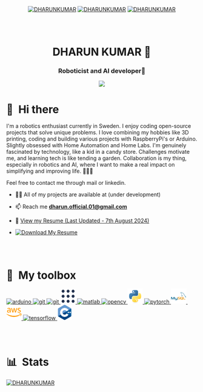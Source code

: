 
<p align="center">
  <a href="https://linkedin.com/in/dharun-kumar20" target="_blank"><img src="https://img.shields.io/badge/LinkedIn-dharunkumar-blue?style=for-the-badge&logo=linkedin" alt="DHARUNKUMAR" /></a>
  <a href="https://github.com/dharun235" target="_blank"><img src="https://img.shields.io/github/followers/Dharun235?logo=GitHub&style=for-the-badge" alt="DHARUNKUMAR" /></a>
  <a href="https://github.com/dharun235" target="_blank"><img src="https://img.shields.io/github/stars/Dharun235?logo=github&style=for-the-badge" alt="DHARUNKUMAR" /></a>
</p>

<br><br>
<h1 align="center">DHARUN KUMAR 🤖</h1>
<h3 align="center">Roboticist and AI developer🤖</h3>
<p align="center"> <img src="https://komarev.com/ghpvc/?username=Dharun235&label=Profile+views%20views&color=brightgreen&style=plastic" /> </p>

<!-- <p align="left"> <a href="https://github.com/ryo-ma/github-profile-trophy"><img src="https://github-profile-trophy.vercel.app/?username=akshetp" alt="akshetp" /></a> </p> -->


<!-- <p align="left"> <a href="https://twitter.com/akshet9" target="blank"><img src="https://img.shields.io/twitter/follow/akshet9?logo=twitter&style=for-the-badge" alt="akshet9" /></a> </p> -->
# 👋 &nbsp;Hi there

I'm a robotics enthusiast currently in Sweden. I enjoy coding open-source projects that solve unique problems. I love combining my hobbies like 3D printing, coding and building various projects with RaspberryPi's or Arduino. Slightly obsessed with Home Automation and Home Labs. I'm genuinely fascinated by technology, like a kid in a candy store. Challenges motivate me, and learning tech is like tending a garden. Collaboration is my thing, especially in robotics and AI, where I want to make a real impact on simplifying and improving life. 🌟🤖🌱

Feel free to contact me through mail or linkedin.

- 👨‍💻 All of my projects are available at (under development)

- 📫 Reach me **dharun.official.01@gmail.com**

- 📄 [View my Resume (Last Updated - 7th August 2024)](https://github.com/Dharun235/Dharun235/blob/main/Dharun%20resume.pdf)
- <a href="https://github.com/Dharun235/Dharun235/blob/main/Dharun%20resume.pdf" download>
  <img src="https://img.shields.io/badge/-Download%20My%20Resume-blue?style=flat-square&logo=pdf-reader&logoColor=white" alt="Download My Resume">
</a>
<br><br>

# 🧰 &nbsp;My toolbox
<p align="left"> <a href="https://www.arduino.cc/" target="_blank" rel="noreferrer"> <img src="https://cdn.worldvectorlogo.com/logos/arduino-1.svg" alt="arduino" width="40" height="40"/> </a> <a href="https://www.w3schools.com/cpp/" target="_blank" rel="noreferrer">  </a> <a href="https://git-scm.com/" target="_blank" rel="noreferrer"> <img src="https://www.vectorlogo.zone/logos/git-scm/git-scm-icon.svg" alt="git" width="40" height="40"/> </a> <a href="https://www.linux.org/" target="_blank" rel="noreferrer"> <img src="https://www.vectorlogo.zone/logos/git-scm/git-scm-icon.svg" alt="git" width="40" height="40"/> </a> <a href="https://www.ros.org/" target="_blank" rel="noreferrer"> <img src="https://github.com/devicons/devicon/blob/master/icons/ros/ros-original.svg" alt="ros" width="40" height="40"/> </a> <a href="https://www.mathworks.com/" target="_blank" rel="noreferrer"> <img src="https://upload.wikimedia.org/wikipedia/commons/2/21/Matlab_Logo.png" alt="matlab" width="40" height="40"/> </a> <a href="https://opencv.org/" target="_blank" rel="noreferrer"> <img src="https://www.vectorlogo.zone/logos/opencv/opencv-icon.svg" alt="opencv" width="40" height="40"/> </a> <a href="https://www.python.org" target="_blank" rel="noreferrer"> <img src="https://raw.githubusercontent.com/devicons/devicon/master/icons/python/python-original.svg" alt="python" width="40" height="40"/> </a> <a href="https://pytorch.org/" target="_blank" rel="noreferrer"> <img src="https://www.vectorlogo.zone/logos/pytorch/pytorch-icon.svg" alt="pytorch" width="40" height="40"/> </a> <a href="https://www.tensorflow.org" target="_blank" rel="noreferrer"> <img src="https://github.com/devicons/devicon/blob/master/icons/mysql/mysql-original-wordmark.svg" title="MySQL"  alt="MySQL" width="40" height="40"/>&nbsp;<img src="https://github.com/devicons/devicon/blob/master/icons/amazonwebservices/amazonwebservices-plain-wordmark.svg" title="AWS" alt="AWS" width="40" height="40"/>&nbsp;<img src="https://www.vectorlogo.zone/logos/tensorflow/tensorflow-icon.svg" alt="tensorflow" width="40" height="40"/> </a> <a href="https://unity.com/" target="_blank" rel="noreferrer"> <img src="https://github.com/devicons/devicon/blob/master/icons/cplusplus/cplusplus-original.svg" alt="c++" width="40" height="40"/> </a> </p>

 <!-- <p align="center"><img align="center" src="https://github-readme-stats.vercel.app/api/top-langs?username=akshetp&show_icons=true&locale=en&layout=compact" alt="akshetp" /></p> -->

<br><br>
# 📊 &nbsp;Stats
<!-- <p align="center">&nbsp;<img align="center" src="https://github-readme-stats.vercel.app/api?username=akshetp&show_icons=true&locale=en" alt="akshetp" /></p> -->


<p align="left">
  <a href="https://github.com/dharun235" target="_blank"><img src="https://github-readme-streak-stats.herokuapp.com/?user=Dharun235&theme=dark&count_private=true&bg_color=0d1116&title_color=ce09ec&text_color=a4aacb&icon_color=007ec6" alt="DHARUNKUMAR" /></a>
</p>

